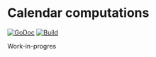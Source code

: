 # Calendar computations

[![GoDoc](https://godoc.org/github.com/dim13/calendar?status.svg)](https://godoc.org/github.com/dim13/calendar)
[![Build](https://github.com/dim13/calendar/workflows/build/badge.svg)](https://github.com/dim13/calendar/actions)

Work-in-progres
